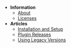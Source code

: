 <!-- docs/_sidebar.md -->
* **Information**
    * [About](/README.md)
    * [Licenses](/information/licenses.md)
* **Articles**
    * [Installation and Setup](/articles/installing.md)
    * [Plugin Releases](/articles/plugins.md)
    * [Using Legacy Versions](/articles/legacy.md)
